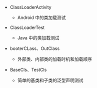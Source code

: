 
- ClassLoaderActivity
    - Android 中的类加载测试
    
- ClassLoaderTest
    - Java 中的类加载测试
    
- booterCLass、OutClass
    - 外部类、内部类的加载时机和加载顺序
    
- BaseCls、TestCls
    - 简单的基类和子类的泛型声明测试